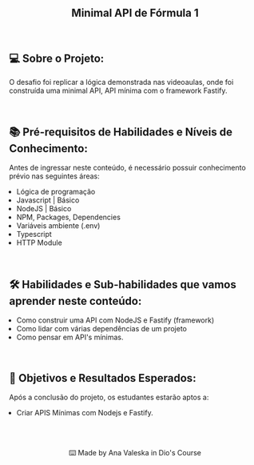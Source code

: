<!--START_SECTION:header-->
<section align="center">
  <h1>Minimal API de Fórmula 1</h1>
</section>
<!--END_SECTION:header-->
<br />

<h2>💻 Sobre o Projeto:</h2>

<p>O desafio foi replicar a lógica demonstrada nas videoaulas, onde foi construída uma minimal API, API mínima com o framework Fastify.</p>
<br/>

<h2>📚 Pré-requisitos de Habilidades e Níveis de Conhecimento:</h2>
<p>Antes de ingressar neste conteúdo, é necessário possuir conhecimento prévio nas seguintes áreas:</p>
<ul style="padding-left: 15px">
  <li>Lógica de programação</li>
  <li>Javascript | Básico</li>
  <li>NodeJS | Básico</li>
  <li>NPM, Packages, Dependencies</li>
  <li>Variáveis ambiente (.env)</li>
  <li>Typescript</li>
  <li>HTTP Module</li>
</ul>
<br/>

<h2>🛠️ Habilidades e Sub-habilidades que vamos aprender neste conteúdo:</h2>

<ul style="padding-left: 15px">
  <li>Como construir uma API com NodeJS e Fastify (framework)</li>
  <li>Como lidar com várias dependências de um projeto</li>
  <li>Como pensar em API's mínimas.</li>
</ul>
<br/>

<h2>🎯 Objetivos e Resultados Esperados:</h2>

<p>Após a conclusão do projeto, os estudantes estarão aptos a:</p>
<ul style="padding-left: 15px">
  <li>Criar APIS Mínimas com Nodejs e Fastify.</li>
</ul>

<!--START_SECTION:footer-->
<br/>
<br/>
<section align="center">
  <p>
    ⌨️ Made by Ana Valeska in Dio's Course
  </p>
</section>
<br />
<br />

<!--END_SECTION:footer-->
